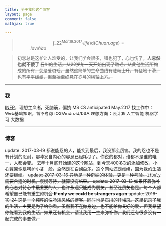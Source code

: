 ```yaml
---
title: 关于我和这个博客
layout: page
comment: false
mathjax: true

---
```


> $$\int\_{22}^{Mar.19.2017} \left( life \right)  \mathrm{d} \left( Chuan.age\right) = loveYao \enspace \enspace \enspace \enspace \enspace \enspace \enspace \enspace \enspace \enspace \enspace \enspace \enspace \enspace \enspace \enspace \enspace \enspace \enspace \enspace \enspace \enspace \enspace \enspace \enspace \enspace \enspace \enspace \enspace \enspace \enspace \enspace \enspace \enspace \enspace \enspace \enspace \enspace \enspace \enspace \enspace \enspace \enspace$$

> 初恋总是这样让人难受的，让我们学会很多，错也犯了，心也伤了，**人忽然也就不傻了** <del>石川的生活，从22岁某一天开始出现了璐瑶，从此他生活所构成的所有，就是爱璐瑶。虽然这简单的生命曲线有陡峭上升，有猛地下滑，也有平平缓缓，但至始至终悬在岁月的横轴上方。</del>

---

### <i class="fa fa-user-secret"></i> 我
[INFP](https://www.16personalities.com/ch/infp-%E4%BA%BA%E6%A0%BC)，理想主义者，死脑筋，偏执
MS CS anticipated May.2017
找工作中：Web基础知识，暂不考虑 iOS/Android/DBA
理想方向：云计算 人工智能 机器学习 大数据

---

### <i class="fa fa-pencil"></i> 博客
update: 2017-03-19
都说能忍的人，能笑到最后，我没那么厉害。我的忍也不是有计划的忍耐，那种发自内心的容忍已经耗尽了。你说的都对，谁都不是谁的唯一，人都会变。
去年十月底开始建的这个网站，到今天400多次的添加修改，小心翼翼像是呵护小苗一般，全然是在自娱自乐。这个网站还是继续，因为我的生活还要继续。
<del>update: 2017-03-16
异地是一种奇妙的体验，更是一种考验。`IfOnly` 需要合适的时机，慢慢等待，就算没有结果。
update: 2017-03-13
如果怀着弥补的心态对待心中最重要的人，也许永远只能成为朋友，甚至连朋友也是。每个人都希望自己能有重生的机会 **If only we could be strangers again**
update: 2016-10-24
这是一个纯粹的性冷淡风格的博客，同时也是石川的忏悔录。这里记录了我的生活，主要是为了给你看。虽然我不在你身边，也不能给你最好的爱，但我希望你能看到我的生活。如果还有机会，请让我用一生来弥补你。我们还有很多没有一起完成的事要做。</del>
